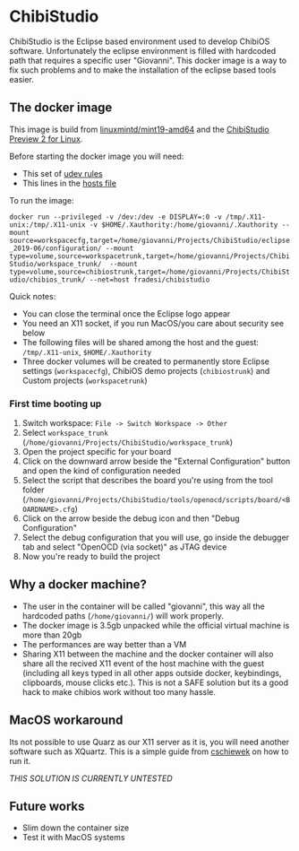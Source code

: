 # ChibiStudio

ChibiStudio is the Eclipse based environment used to develop ChibiOS software.
Unfortunately the eclipse environment is filled with hardcoded path that requires a specific user "Giovanni".
This docker image is a way to fix such problems and to make the installation of the eclipse based tools easier.

## The docker image

This image is build from [linuxmintd/mint19-amd64](https://hub.docker.com/r/linuxmintd/mint19-amd64) and the [ChibiStudio Preview 2 for Linux](https://osdn.net/projects/chibios/downloads/71342/ChibiStudio_Linux_Preview2.7z).

Before starting the docker image you will need:
 - This set of [udev rules](https://github.com/FrancescoDeSimone/ChibiStudioDocker/blob/master/60-openocd.rules)
 - This lines in the [hosts file](https://github.com/FrancescoDeSimone/ChibiStudioDocker/blob/master/hosts)

To run the image:

`docker run --privileged -v /dev:/dev -e DISPLAY=:0 -v /tmp/.X11-unix:/tmp/.X11-unix -v $HOME/.Xauthority:/home/giovanni/.Xauthority --mount source=workspacecfg,target=/home/giovanni/Projects/ChibiStudio/eclipse_2019-06/configuration/ --mount type=volume,source=workspacetrunk,target=/home/giovanni/Projects/ChibiStudio/workspace_trunk/  --mount type=volume,source=chibiostrunk,target=/home/giovanni/Projects/ChibiStudio/chibios_trunk/ --net=host fradesi/chibistudio`

Quick notes:
- You can close the terminal once the Eclipse logo appear
- You need an X11 socket, if you run MacOS/you care about security see below
- The following files will be shared among the host and the guest: `/tmp/.X11-unix`, `$HOME/.Xauthority`
- Three docker volumes will be created to permanently store Eclipse settings (`workspacecfg`), ChibiOS demo projects (`chibiostrunk`) and Custom projects (`workspacetrunk`)

### First time booting up
1) Switch workspace: `File -> Switch Workspace -> Other`
2) Select `workspace_trunk` (`/home/giovanni/Projects/ChibiStudio/workspace_trunk`)
3) Open the project specific for your board
4) Click on the downward arrow beside the "External Configuration" button and open the kind of configuration needed
5) Select the script that describes the board you're using from the tool folder (`/home/giovanni/Projects/ChibiStudio/tools/openocd/scripts/board/<BOARDNAME>.cfg`)
6) Click on the arrow beside the debug icon and then "Debug Configuration"
7) Select the debug configuration that you will use, go inside the debugger tab and select "OpenOCD (via socket)" as JTAG device
8) Now you're ready to build the project 

## Why a docker machine?

- The user in the container will be called "giovanni", this way all the hardcoded paths (`/home/giovanni/`) will work properly.
- The docker image is 3.5gb unpacked while the official virtual machine is more than 20gb
- The performances are way better than a VM
- Sharing X11 between the machine and the docker container will also share all the recived X11 event of the host machine with the guest (including all keys typed in all other apps outside docker, keybindings, clipboards, mouse clicks etc.). This is not a SAFE solution but its a good hack to make chibios work without too many hassle.

## MacOS workaround
Its not possible to use Quarz as our X11 server as it is, you will need another software such as XQuartz. This is a simple guide from [cschiewek](https://gist.github.com/cschiewek/246a244ba23da8b9f0e7b11a68bf3285) on how to run it.

_THIS SOLUTION IS CURRENTLY UNTESTED_

## Future works

- Slim down the container size
- Test it with MacOS systems
